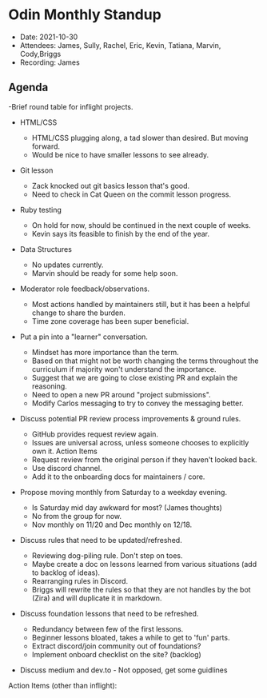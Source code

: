 # Odin Monthly Standup 

* Date: 2021-10-30
* Attendees: James, Sully, Rachel, Eric, Kevin, Tatiana, Marvin, Cody,Briggs
* Recording: James

## Agenda

-Brief round table for inflight projects.
  - HTML/CSS
      - HTML/CSS plugging along, a tad slower than desired. But moving forward. 
      - Would be nice to have smaller lessons to see already.
  - Git lesson
      - Zack knocked out git basics lesson that's good.
      - Need to check in Cat Queen on the commit lesson progress. 
  - Ruby testing
      - On hold for now, should be continued in the next couple of weeks. 
      - Kevin says its feasible to finish by the end of the year.
  - Data Structures
      - No updates currently.
      - Marvin should be ready for some help soon.
- Moderator role feedback/observations.
    - Most actions handled by maintainers still, but it has been a helpful change to share the burden. 
    - Time zone coverage has been super beneficial.
- Put a pin into a "learner" conversation.
    - Mindset has more importance than the term. 
    - Based on that might not be worth changing the terms throughout the curriculum if majority won't understand the importance.
    - Suggest that we are going to close existing PR and explain the reasoning. 
    - Need to open a new PR around "project submissions". 
    - Modify Carlos messaging to try to convey the messaging better. 
- Discuss potential PR review process improvements & ground rules.
    - GitHub provides request review again.
    - Issues are universal across, unless someone chooses to explicitly own it.
    Action Items
    - Request review from the original person if they haven't looked back.
    - Use discord channel.
    - Add it to the onboarding docs for maintainers / core.
- Propose moving monthly from Saturday to a weekday evening.
    - Is Saturday mid day awkward for most? (James thoughts)
    - No from the group for now. 
    - Nov monthly on 11/20 and Dec monthly on 12/18.
- Discuss rules that need to be updated/refreshed.
    - Reviewing dog-piling rule. Don't step on toes.
    - Maybe create a doc on lessons learned from various situations (add to backlog of ideas).
    - Rearranging rules in Discord. 
    - Briggs will rewrite the rules so that they are not handles by the bot (Zira) and will duplicate it in markdown.
- Discuss foundation lessons that need to be refreshed.
    - Redundancy between few of the first lessons. 
    - Beginner lessons bloated, takes a while to get to 'fun' parts.
    - Extract discord/join community out of foundations?
    - Implement onboard checklist on the site? (backlog)

- Discuss medium and dev.to
      - Not opposed, get some guidlines 


Action Items (other than inflight):



